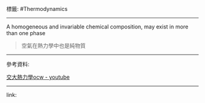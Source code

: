 標籤: #Thermodynamics 

---

A homogeneous and invariable chemical composition, may exist in more than one phase

> 空氣在熱力學中也是純物質

---

參考資料:

[交大熱力學ocw - youtube](https://youtube.com/playlist?list=PLj6E8qlqmkFt83RMhWiOggy669xF9Z3aA)

---

link:

